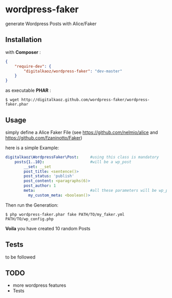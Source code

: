 wordpress-faker
===============

generate Wordpress Posts with Alice/Faker

Installation
------------

with **Composer** :

```json
{
    "require-dev": {
        "digitalkaoz/wordpress-faker": "dev-master"
    }
}
```

as executable **PHAR** :

```
$ wget http://digitalkaoz.github.com/wordpress-faker/wordpress-faker.phar
```

Usage
-----

simply define a Alice Faker File (see https://github.com/nelmio/alice and https://github.com/fzaninotto/Faker)

here is a simple Example:

```yaml
digitalkaoz\WordpressFaker\Post:     #using this class is mandatory
    posts{1..10}:                    #will be a wp_post
        __set: __set
        post_title: <sentence()>
        post_status: 'publish'
        post_content: <paragraphs(6)>
        post_author: 1
        meta:                        #all these parameters will be wp_post_meta
          my_custom_meta: <boolean()>
```

Then run the Generation:

```
$ php wordpress-faker.phar fake PATH/TO/my_faker.yml PATH/TO/wp_config.php
```

**Voila** you have created 10 random Posts

Tests
-----

to be followed

TODO
----

* more wordpress features
* Tests
